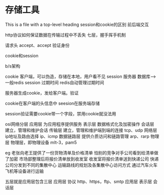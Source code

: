 # 存储工具

This is a file with a top-level heading
session和cookie的区别
前后端交互

http协议如何保证数据在传输过程中不丢失
七层，握手挥手机制

请求头  accept、accept
验证身份

cookie和session

b/s架构

cookie 客户端，可以伪造，存储在本地，用户看不见
session 服务器 数据库-->一般redis
session 过期时间  redis自动管理过期时间

服务器生成cookie，发给客户端。验证

cookie在客户端的头信息中
seesion在服务端存储

session验证需要cookie带一个字段，禁用cookie就没法用

osi网络分层
应用层 为应用程序提供服务
表示层 数据格式化及加密操作
会话层 建立，管理和维护会话
传输层 建立，管理和维护端到端的连接   tcp、udp
网络层 ip地址及路由选择              ip、icmp
数据链路层 提供介质访问和链路管理      arp、rarp
物理层 物理层，即物理设备             mlt-3，pam5

eg
老张向老王提供了一份货物清单及价格清单
怕别的竞争对手公司看到给清单做了加密
市场部整理后将报价清单放到收发室
收发室将报价清单送到快递公司
快递公司分发到不同的集散中心
运输路线的规划及各集散中心访问方式
通过汽车火车飞机等设备进行运输

五层就是应用层包含三层
应用层 协议 http、https，ftp、smtp
  应用层
  表示层
  会话层
